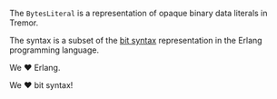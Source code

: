 The `BytesLiteral` is a representation of opaque binary data literals in Tremor.

The syntax is a subset of the [bit syntax](https://www.erlang.org/doc/reference_manual/expressions.html#bit_syntax) representation in the Erlang programming language. 

We ❤️  Erlang. 

We ❤️  bit syntax!

